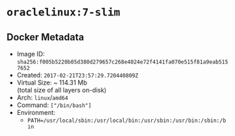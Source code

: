 # `oraclelinux:7-slim`

## Docker Metadata

- Image ID: `sha256:f005b5220b05d380d279657c268e4024e72f4141fa070e515f81a9eab5157652`
- Created: `2017-02-21T23:57:29.720440809Z`
- Virtual Size: ~ 114.31 Mb  
  (total size of all layers on-disk)
- Arch: `linux`/`amd64`
- Command: `["/bin/bash"]`
- Environment:
  - `PATH=/usr/local/sbin:/usr/local/bin:/usr/sbin:/usr/bin:/sbin:/bin`
